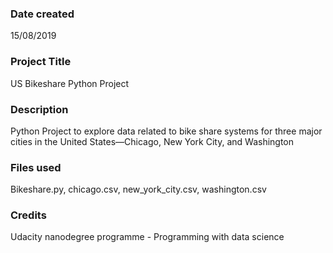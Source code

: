 ### Date created
15/08/2019

### Project Title
US Bikeshare Python Project

### Description
Python Project to explore data related to bike share systems for three major cities in the United States—Chicago, New York City, and Washington

### Files used
Bikeshare.py, chicago.csv, new_york_city.csv, washington.csv

### Credits
Udacity nanodegree programme - Programming with data science
